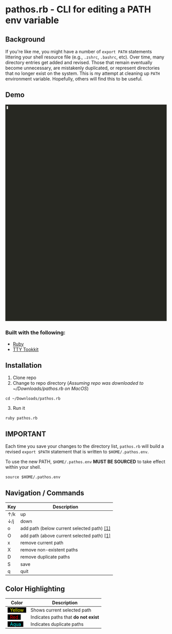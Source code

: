 # pathos.rb - CLI for editing a PATH env variable

## Background

If you're like me, you might have a number of `export PATH` statements
littering your shell resource file (e.g., `.zshrc`, `.bashrc`, etc). Over time,
many directory entries get added and revised. Those that remain eventually
become unnecessary, are mistakenly duplicated, or represent directories that no
longer exist on the system. This is my attempt at cleaning up `PATH`
environment variable. Hopefully, others will find this to be useful.

## Demo

![pathos.rb DEMO](./assets/demo.gif "pathos.rb DEMO")

### Built with the following:

  * [Ruby](https://ruby-lang.org/)
  * [TTY Tookkit](https://github.com/piotrmurach/tty)

## Installation
  1. Clone repo
  2. Change to repo directory (*Assuming repo was downloaded to ~/Downloads/pathos.rb on MacOS*)

    cd ~/Downloads/pathos.rb

  3. Run it

    ruby pathos.rb

## IMPORTANT

Each time you save your changes to the directory list, `pathos.rb` will build a
revised `export $PATH` statement that is written to `$HOME/.pathos.env`.

To use the new PATH, `$HOME/.pathos.env` **MUST BE SOURCED** to take effect
within your shell.

    source $HOME/.pathos.env

## Navigation / Commands

Key | Description
----|---
↑/k | up
↓/j | down
o   | add path (below current selected path) [[1]](#color-highlighting)
O   | add path (above current selected path) [[1]](#color-highlighting)
x   | remove current path
X   | remove non-existent paths
D   | remove duplicate paths
S   | save
q   | quit


## Color Highlighting

Color | Description
---|---
<span style="background-color:black"> &nbsp; <span style="color:yellow">Yellow</span> &nbsp; </span> | Shows current selected path</span>
<span style="background-color:black"> &nbsp; <span style="color:red">Red</span> &nbsp; </span> | Indicates paths that **do not exist**
<span style="background-color:black"> &nbsp; <span style="color:aqua">Aqua</span> &nbsp; </span> | Indicates duplicate paths
